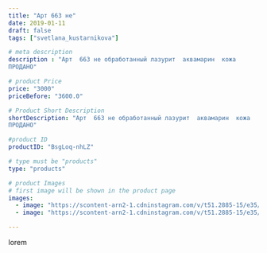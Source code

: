 ```yaml
---
title: "Арт 663 не"
date: 2019-01-11
draft: false
tags: ["svetlana_kustarnikova"]

# meta description
description : "Арт  663 не обработанный лазурит  аквамарин  кожа 
ПРОДАНО"

# product Price
price: "3000"
priceBefore: "3600.0"

# Product Short Description
shortDescription: "Арт  663 не обработанный лазурит  аквамарин  кожа 
ПРОДАНО"

#product ID
productID: "BsgLoq-nhLZ"

# type must be "products"
type: "products"

# product Images
# first image will be shown in the product page
images:
  - image: "https://scontent-arn2-1.cdninstagram.com/v/t51.2885-15/e35/47585448_771047403256631_6775416845164018407_n.jpg?se=7&tp=1&_nc_ht=scontent-arn2-1.cdninstagram.com&_nc_cat=111&_nc_ohc=gUn9eo93EzwAX-WZ29V&oh=7b18abc1db6a15647c8c3ea3e59be68e&oe=606BF955&ig_cache_key=MTk1NDYxMzQwODAxNzgxOTUzMA%3D%3D.2"
  - image: "https://scontent-arn2-1.cdninstagram.com/v/t51.2885-15/e35/49571257_356734654882283_589860683396657254_n.jpg?se=8&tp=1&_nc_ht=scontent-arn2-1.cdninstagram.com&_nc_cat=111&_nc_ohc=bqH5AUnPG_IAX8pDlLf&oh=61f427785c481723d2968fbd9f1cb768&oe=606CC531&ig_cache_key=MTk1NDYxMzQwODAwOTU0NzYxMA%3D%3D.2"

---
```

lorem
